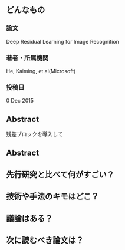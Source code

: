 ## どんなもの

### 論文
Deep Residual Learning for Image Recognition



### 著者・所属機関
He, Kaiming, et al(Microsoft)


### 投稿日
0 Dec 2015


## Abstract
残差ブロックを導入して
## Abstract


## 先行研究と比べて何がすごい？

## 技術や手法のキモはどこ？




## 議論はある？

## 次に読むべき論文は？
